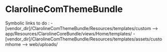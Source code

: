 # ClarolineComThemeBundle

Symbolic links to do :
-[vendor_dir]/ClarolineComThemeBundle/Resources/templates/custom --> app/Resources/ClarolineCoreBundle/views/Home/templates/
-[vendor_dir]/ClarolineComThemeBundle/Resources/templates/assets/customhome --> web/uploads/